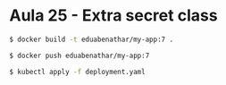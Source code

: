 
# Aula 25 -  Extra secret class

```sh
$ docker build -t eduabenathar/my-app:7 .

$ docker push eduabenathar/my-app:7

$ kubectl apply -f deployment.yaml

```
